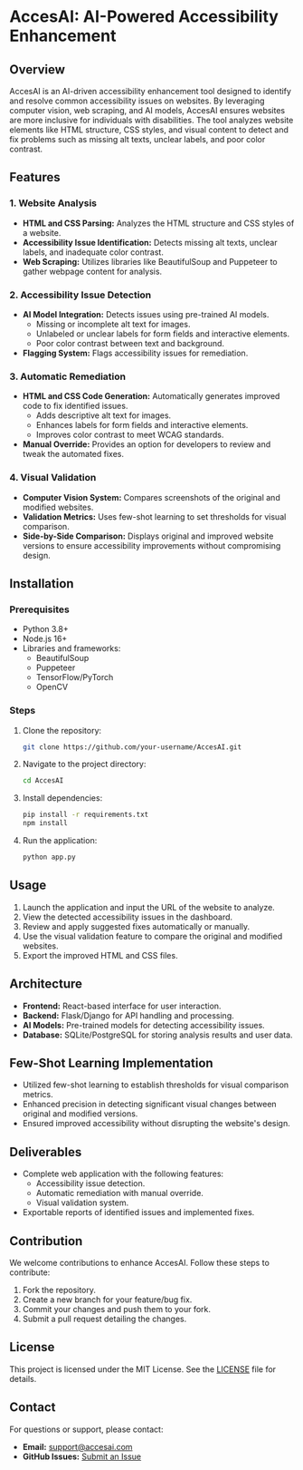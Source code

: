 # AccesAI: AI-Powered Accessibility Enhancement

## Overview
AccesAI is an AI-driven accessibility enhancement tool designed to identify and resolve common accessibility issues on websites. By leveraging computer vision, web scraping, and AI models, AccesAI ensures websites are more inclusive for individuals with disabilities. The tool analyzes website elements like HTML structure, CSS styles, and visual content to detect and fix problems such as missing alt texts, unclear labels, and poor color contrast.

## Features
### 1. Website Analysis
- **HTML and CSS Parsing:** Analyzes the HTML structure and CSS styles of a website.
- **Accessibility Issue Identification:** Detects missing alt texts, unclear labels, and inadequate color contrast.
- **Web Scraping:** Utilizes libraries like BeautifulSoup and Puppeteer to gather webpage content for analysis.

### 2. Accessibility Issue Detection
- **AI Model Integration:** Detects issues using pre-trained AI models.
  - Missing or incomplete alt text for images.
  - Unlabeled or unclear labels for form fields and interactive elements.
  - Poor color contrast between text and background.
- **Flagging System:** Flags accessibility issues for remediation.

### 3. Automatic Remediation
- **HTML and CSS Code Generation:** Automatically generates improved code to fix identified issues.
  - Adds descriptive alt text for images.
  - Enhances labels for form fields and interactive elements.
  - Improves color contrast to meet WCAG standards.
- **Manual Override:** Provides an option for developers to review and tweak the automated fixes.

### 4. Visual Validation
- **Computer Vision System:** Compares screenshots of the original and modified websites.
- **Validation Metrics:** Uses few-shot learning to set thresholds for visual comparison.
- **Side-by-Side Comparison:** Displays original and improved website versions to ensure accessibility improvements without compromising design.

## Installation
### Prerequisites
- Python 3.8+
- Node.js 16+
- Libraries and frameworks:
  - BeautifulSoup
  - Puppeteer
  - TensorFlow/PyTorch
  - OpenCV

### Steps
1. Clone the repository:
   ```bash
   git clone https://github.com/your-username/AccesAI.git
   ```
2. Navigate to the project directory:
   ```bash
   cd AccesAI
   ```
3. Install dependencies:
   ```bash
   pip install -r requirements.txt
   npm install
   ```
4. Run the application:
   ```bash
   python app.py
   ```

## Usage
1. Launch the application and input the URL of the website to analyze.
2. View the detected accessibility issues in the dashboard.
3. Review and apply suggested fixes automatically or manually.
4. Use the visual validation feature to compare the original and modified websites.
5. Export the improved HTML and CSS files.

## Architecture
- **Frontend:** React-based interface for user interaction.
- **Backend:** Flask/Django for API handling and processing.
- **AI Models:** Pre-trained models for detecting accessibility issues.
- **Database:** SQLite/PostgreSQL for storing analysis results and user data.

## Few-Shot Learning Implementation
- Utilized few-shot learning to establish thresholds for visual comparison metrics.
- Enhanced precision in detecting significant visual changes between original and modified versions.
- Ensured improved accessibility without disrupting the website's design.

## Deliverables
- Complete web application with the following features:
  - Accessibility issue detection.
  - Automatic remediation with manual override.
  - Visual validation system.
- Exportable reports of identified issues and implemented fixes.

## Contribution
We welcome contributions to enhance AccesAI. Follow these steps to contribute:
1. Fork the repository.
2. Create a new branch for your feature/bug fix.
3. Commit your changes and push them to your fork.
4. Submit a pull request detailing the changes.

## License
This project is licensed under the MIT License. See the [LICENSE](LICENSE) file for details.

## Contact
For questions or support, please contact:
- **Email:** support@accesai.com
- **GitHub Issues:** [Submit an Issue](https://github.com/your-username/AccesAI/issues)

